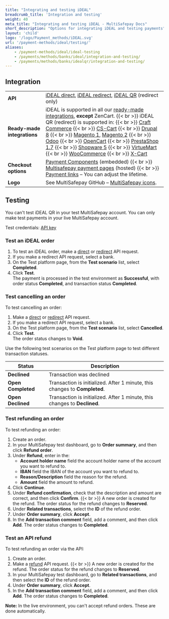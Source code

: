 ```yaml
---
title: "Integrating and testing iDEAL"
breadcrumb_title: 'Integration and testing'
weight: 40
meta_title: "Integrating and testing iDEAL - MultiSafepay Docs"
short_description: "Options for integrating iDEAL and testing payments"
layout: 'child'
logo: '/logo/Payment_methods/iDEAL.svg'
url: '/payment-methods/ideal/testing/'
aliases:
    - /payment-methods/ideal/ideal-testing
    - /payments/methods/banks/ideal/integration-and-testing/
    - /payments/methods/banks/idealqr/integration-and-testing/
---
```

## Integration

| | |
|---|---|
| **API** | [iDEAL direct](/api/#ideal---direct), [iDEAL redirect](/api/#ideal---redirect), [iDEAL QR](/api/#ideal-qr) (redirect only) |
| **Ready-made integrations** | iDEAL is supported in all our [ready-made integrations](/integrations/ready-made/), **except** ZenCart. {{< br >}} iDEAL QR (redirect) is supported in: {{< br >}} [Craft Commerce](/craft-commerce/) {{< br >}} [CS-Cart](/cs-cart/) {{< br >}} [Drupal 8](/drupal-8-9/) {{< br >}} [Magento 1](/magento-1/), [Magento 2](/magento-2/) {{< br >}} [Odoo](/odoo/) {{< br >}} [OpenCart](/opencart/) {{< br >}} [PrestaShop 1.7](/prestashop/) {{< br >}} [Shopware 5](/shopware-5/)  {{< br >}} [VirtueMart](/virtuemart/) {{< br >}} [WooCommerce](/woo-commerce/)  {{< br >}} [X-Cart](/x-cart/) |
| **Checkout options** | [Payment Components](/payment-components/) (embedded) {{< br >}} [Multisafepay payment pages](/payment-pages/) (hosted) {{< br >}} [Payment links](/payment-links/about/) – You can adjust the lifetime. |
| **Logo** | See MultiSafepay GitHub – [MultiSafepay icons](https://github.com/MultiSafepay/MultiSafepay-icons). |

## Testing

You can't test iDEAL QR in your test MultiSafepay account. You can only make test payments in your live MultiSafepay account.

Test credentials: [API key](/account/site-id-api-key-secure-code/)

### Test an iDEAL order

1. To test an iDEAL order, make a [direct](/api/#ideal---direct) or [redirect](/api/#ideal---redirect) API request.
2. If you make a redirect API request, select a bank.
3. On the Test platform page, from the **Test scenario** list, select **Completed**.
4. Click **Test**.  
  The payment is processed in the test environment as **Successful**, with order status **Completed**, and transaction status **Completed**.

### Test cancelling an order

To test cancelling an order:

1. Make a [direct](/api/#ideal---direct) or [redirect](/api/#ideal---redirect) API request.
2. If you make a redirect API request, select a bank. 
3. On the Test platform page, from the **Test scenario** list, select **Cancelled**.
4. Click **Test**.  
  The order status changes to **Void**.

Use the following test scenarios on the Test platform page to test different transaction statuses.

| Status                | Description              |
| --------------------- | ------------------------ |
| **Declined**              | Transaction was declined |
| **Open** **Completed** | Transaction is initialized. After 1 minute, this changes to **Completed**. |
| **Open** **Declined**  | Transaction is initialized. After 1 minute, this changes to **Declined**. |

### Test refunding an order

To test refunding an order:

1. Create an order. 
2. In your MultiSafepay test dashboard, go to **Order summary**, and then click **Refund order**.
3. Under **Refund**, enter in the:
    - **Account holder name** field the account holder name of the account you want to refund to. 
    - **IBAN** field the IBAN of the account you want to refund to.
    - **Reason/Description** field the reason for the refund. 
    - **Amount** field the amount to refund.
4. Click **Continue**.
5. Under **Refund confirmation**, check that the description and amount are correct, and then click **Confirm**.
  {{< br >}} A new order is created for the refund. The order status for the refund changes to **Reserved**.
6. Under **Related transactions**, select the **ID** of the refund order.
7. Under **Order summary**, click **Accept**.
8. In the **Add transaction comment** field, add a comment, and then click **Add**.
  The order status changes to **Completed**.

### Test an API refund

To test refunding an order via the API:

1. Create an order. 
2. Make a [refund](/api/#refund-an-order) API request.
  {{< br >}} A new order is created for the refund. The order status for the refund changes to **Reserved**.
3. In your MultiSafepay test dashboard, go to **Related transactions**, and then select the **ID** of the refund order.
4. Under **Order summary**, click **Accept**.
5. In the **Add transaction comment** field, add a comment, and then click **Add**.
  The order status changes to **Completed**.

**Note:** In the live environment, you can't accept refund orders. These are done automatically.